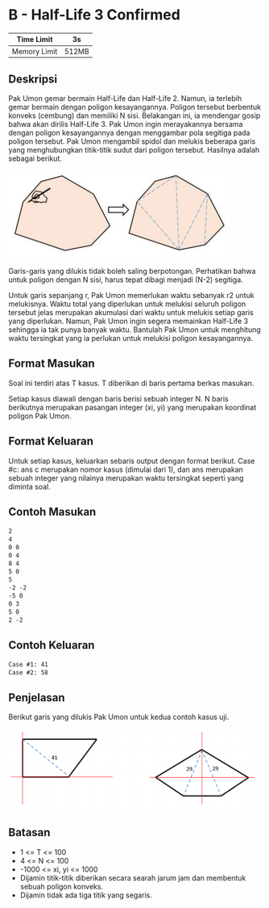 # B - Half-Life 3 Confirmed

| Time Limit   | 3s    |
|--------------|-------|
| Memory Limit | 512MB |

## Deskripsi

Pak Umon gemar bermain Half-Life dan Half-Life 2. Namun, ia terlebih gemar bermain dengan poligon kesayangannya. Poligon tersebut berbentuk konveks (cembung) dan memiliki N sisi. Belakangan ini, ia mendengar gosip bahwa akan dirilis Half-Life 3. Pak Umon ingin merayakannya bersama dengan poligon kesayangannya dengan menggambar pola segitiga pada poligon tersebut. Pak Umon mengambil spidol dan melukis beberapa garis yang menghubungkan
titik-titik sudut dari poligon tersebut. Hasilnya adalah sebagai berikut.

![](img/b-1.png)

Garis-garis yang dilukis tidak boleh saling berpotongan. Perhatikan bahwa untuk poligon dengan N sisi, harus tepat dibagi menjadi (N-2) segitiga.

Untuk garis sepanjang r, Pak Umon memerlukan waktu sebanyak r2 untuk melukisnya. Waktu total yang diperlukan untuk melukisi seluruh poligon tersebut jelas merupakan akumulasi dari waktu untuk melukis setiap garis yang diperlukan. Namun, Pak Umon ingin segera memainkan Half-Life 3 sehingga ia tak punya banyak waktu. Bantulah Pak Umon untuk menghitung waktu tersingkat yang ia perlukan untuk melukisi poligon kesayangannya.

## Format Masukan

Soal ini terdiri atas T kasus. T diberikan di baris pertama berkas masukan.

Setiap kasus diawali dengan baris berisi sebuah integer N.
N baris berikutnya merupakan pasangan integer (xi, yi) yang merupakan koordinat poligon Pak Umon.

## Format Keluaran

Untuk setiap kasus, keluarkan sebaris output dengan format berikut.
Case #c: ans
c merupakan nomor kasus (dimulai dari 1), dan ans merupakan sebuah integer yang nilainya
merupakan waktu tersingkat seperti yang diminta soal.

## Contoh Masukan

	2
	4
	0 0
	0 4
	8 4
	5 0
	5
	-2 -2
	-5 0
	0 3
	5 0
	2 -2

## Contoh Keluaran

	Case #1: 41
	Case #2: 58

## Penjelasan

Berikut garis yang dilukis Pak Umon untuk kedua contoh kasus uji.

![](img/b-2.png)


## Batasan

- 1 <= T <= 100
- 4 <= N <= 100
- -1000 <= xi, yi <= 1000
- Dijamin titik-titik diberikan secara searah jarum jam dan membentuk sebuah poligon konveks.
- Dijamin tidak ada tiga titik yang segaris.
